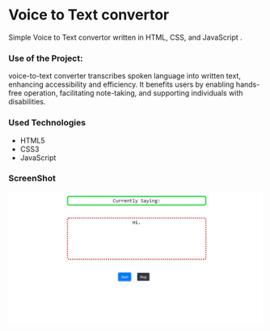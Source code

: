 <h1>Voice to Text convertor</h1>

<p>Simple Voice to Text convertor written in HTML, CSS, and JavaScript .</p>

### Use of the Project:

<p> voice-to-text converter transcribes spoken language into written text, enhancing accessibility and efficiency. It benefits users by enabling hands-free operation, facilitating note-taking, and supporting individuals with disabilities.</p>

<h3>Used Technologies</h3>
<ul>
  <li>HTML5</li>
  <li>CSS3</li>
  <li>JavaScript</li>
</ul>

<h3> ScreenShot </h3> 
<img width="959" alt="todo" src="voicetotext.JPG">
 <br>
